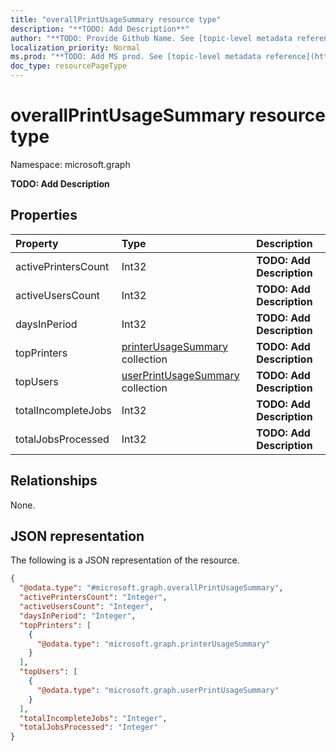 ```yaml
---
title: "overallPrintUsageSummary resource type"
description: "**TODO: Add Description**"
author: "**TODO: Provide Github Name. See [topic-level metadata reference](https://msgo.azurewebsites.net/add/document/guidelines/metadata.html#topic-level-metadata)**"
localization_priority: Normal
ms.prod: "**TODO: Add MS prod. See [topic-level metadata reference](https://msgo.azurewebsites.net/add/document/guidelines/metadata.html#topic-level-metadata)**"
doc_type: resourcePageType
---
```


# overallPrintUsageSummary resource type

Namespace: microsoft.graph



**TODO: Add Description**

## Properties
|Property|Type|Description|
|:---|:---|:---|
|activePrintersCount|Int32|**TODO: Add Description**|
|activeUsersCount|Int32|**TODO: Add Description**|
|daysInPeriod|Int32|**TODO: Add Description**|
|topPrinters|[printerUsageSummary](../resources/printerusagesummary.md) collection|**TODO: Add Description**|
|topUsers|[userPrintUsageSummary](../resources/userprintusagesummary.md) collection|**TODO: Add Description**|
|totalIncompleteJobs|Int32|**TODO: Add Description**|
|totalJobsProcessed|Int32|**TODO: Add Description**|

## Relationships
None.

## JSON representation
The following is a JSON representation of the resource.
<!-- {
  "blockType": "resource",
  "@odata.type": "microsoft.graph.overallPrintUsageSummary"
}
-->
``` json
{
  "@odata.type": "#microsoft.graph.overallPrintUsageSummary",
  "activePrintersCount": "Integer",
  "activeUsersCount": "Integer",
  "daysInPeriod": "Integer",
  "topPrinters": [
    {
      "@odata.type": "microsoft.graph.printerUsageSummary"
    }
  ],
  "topUsers": [
    {
      "@odata.type": "microsoft.graph.userPrintUsageSummary"
    }
  ],
  "totalIncompleteJobs": "Integer",
  "totalJobsProcessed": "Integer"
}
```

